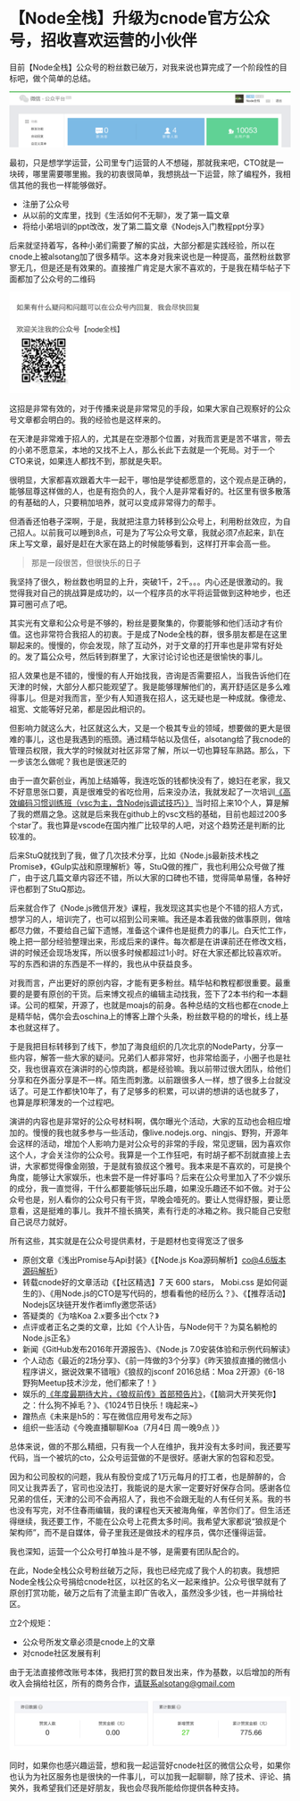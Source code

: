 # 【Node全栈】升级为cnode官方公众号，招收喜欢运营的小伙伴


目前【Node全栈】公众号的粉丝数已破万，对我来说也算完成了一个阶段性的目标吧，做个简单的总结。

![Nodeonly](nodeonly.png)

最初，只是想学学运营，公司里专门运营的人不想碰，那就我来吧，CTO就是一块砖，哪里需要哪里搬。我的初衷很简单，我想挑战一下运营，除了编程外，我相信其他的我也一样能够做好。

- 注册了公众号
- 从以前的文库里，找到《生活如何不无聊》，发了第一篇文章
- 将给小弟培训的ppt改改，发了第二篇文章《Nodejs入门教程ppt分享》

后来就坚持着写，各种小弟们需要了解的实战，大部分都是实践经验，所以在cnode上被alsotang加了很多精华。这本身对我来说也是一种提高，虽然粉丝数寥寥无几，但是还是有效果的。直接推广肯定是大家不喜欢的，于是我在精华帖子下面都加了公众号的二维码

![Qr](qr.png)

这招是非常有效的，对于传播来说是非常常见的手段，如果大家自己观察好的公众号文章都会明白的。我的经验也是这样来的。

在天津是非常难于招人的，尤其是在空港那个位置，对我而言更是苦不堪言，带去的小弟不愿意呆，本地的又找不上人，那么长此下去就是一个死局。对于一个CTO来说，如果连人都找不到，那就是失职。

很明显，大家都喜欢跟着大牛一起干，哪怕是学徒都愿意的，这个观点是正确的，能够屈尊这样做的人，也是有抱负的人，我个人是非常看好的。社区里有很多散落的有基础的人，只要稍加培养，就可以变成非常得力的帮手。

但酒香还怕巷子深啊，于是，我就把注意力转移到公众号上，利用粉丝效应，为自己招人。以前我可以睡到8点，可是为了写公众号文章，我就必须7点起来，趴在床上写文章，最好是赶在大家在路上的时候能够看到，这样打开率会高一些。

> 那是一段很苦，但很快乐的日子

我坚持了很久，粉丝数也明显的上升，突破1千，2千。。。内心还是很激动的。我觉得我对自己的挑战算是成功的，以一个程序员的水平将运营做到这种地步，也还算可圈可点了吧。

其实光有文章和公众号是不够的，粉丝是要聚集的，你要能够和他们活动才有价值。这也非常符合我招人的初衷。于是成了Node全栈的群，很多朋友都是在这里聊起来的。慢慢的，你会发现，除了互动外，对于文章的打开率也是非常有好处的。发了篇公众号，然后转到群里了，大家讨论讨论也还是很愉快的事儿。

招人效果也是不错的，慢慢的有人开始找我，咨询是否需要招人，当我告诉他们在天津的时候，大部分人都只能观望了。我是能够理解他们的，离开舒适区是多么难得事儿。但是对我而言，至少有人知道我在招人，这无疑也是一种成就。像德龙、祖宽、文能等好兄弟，都是因此相识的。

但影响力就这么大，社区就这么大，又是一个极其专业的领域，想要做的更大是很难的事儿，这也是我遇到的瓶颈。通过精华帖以及信任，alsotang给了我cnode的管理员权限，我大学的时候就对社区非常了解，所以一切也算轻车熟路。那么，下一步该怎么做呢？我也是很迷茫的

由于一直欠薪创业，再加上结婚等，我连吃饭的钱都快没有了，媳妇在老家，我又不好意思张口要，真是很难受的省吃俭用，后来没办法，我就发起了一次培训[《高效编码习惯训练班（vsc为主，含Nodejs调试技巧）》](https://cnodejs.org/topic/5636b5558c67728402553335)
当时招上来10个人，算是解了我的燃眉之急。这就是后来我在github上的vsc文档的基础，目前也超过200多个star了。我也算是vscode在国内推广比较早的人吧，对这个趋势还是判断的比较准的。

后来StuQ就找到了我，做了几次技术分享，比如《Node.js最新技术栈之Promise》，《Gulp实战和原理解析》等，StuQ做的推广，我也利用公众号做了推广，由于这几篇文章内容还不错，所以大家的口碑也不错，觉得简单易懂，各种好评也都到了StuQ那边。

后来就合作了《Node.js微信开发》课程，我发现这其实也是个不错的招人方式，想学习的人，培训完了，也可以招到公司来嘛。我还是本着我做的做事原则，做啥都尽力做，不要给自己留下遗憾，准备这个课件也是挺费力的事儿。白天忙工作，晚上把一部分经验整理出来，形成后来的课件。每次都是在讲课前还在修改文档，讲的时候还会现场发挥，所以很多时候都超过1小时。好在大家还都比较喜欢听。写的东西和讲的东西是不一样的，我也从中获益良多。

对我而言，产出更好的原创内容，才能有更多粉丝。精华帖和教程都很重要。最重要的是要有原创的干货。后来博文视点的编辑主动找我，签下了2本书约和一本翻译。公司的框架，开源了，也就是moajs的前身。各种总结的文档也都在cnode上是精华帖，偶尔会去oschina上的博客上蹭个头条，粉丝数平稳的的增长，线上基本也就这样了。

于是我把目标转移到了线下，参加了海良组织的几次北京的NodeParty，分享一些内容，解答一些大家的疑问。兄弟们人都非常好，也非常给面子，小圈子也是社交，我也很喜欢在演讲时的心惊肉跳，都是经验嘛。我以前带过很大团队，给他们分享和在外面分享是不一样。陌生而刺激。以前跟很多人一样，想了很多上台就没话了。可是工作都快10年了，有了足够多的积累，可以讲的想讲的话也就多了，也算是厚积薄发的一个过程吧。

演讲的内容也是非常好的公众号材料啊，偶尔曝光个活动，大家的互动也会相应增加的。慢慢的我也就多参与一些活动，像live.nodejs.org、ningjs、野狗，开源年会这样的活动，增加个人影响力是对公众号的非常的手段，常见逻辑，因为喜欢你这个人，才会关注你的公众号。我算是一个工作狂吧，有时胡子都不刮就直接上去讲，大家都觉得像金刚狼，于是就有狼叔这个雅号。我本来是不喜欢的，可是换个角度，能够让大家娱乐，也未尝不是一件好事吗？后来在公众号里加入了不少娱乐的成分，我一直觉得，干什么都要能够玩出乐趣，如果没乐趣还不如不做。对于公众号也是，别人看你的公众号只有干货，早晚会噎死的。要让人觉得舒服，要让愿意看，这是挺难的事儿。我并不擅长搞笑，素有行走的冰箱之称。我只能自己安慰自己说尽力就好。

所有这些，其实就是在公众号提供素材，于是题材也变得宽泛了很多

- 原创文章《浅出Promise与Api封装》《【Node.js Koa源码解析】co@4.6版本源码解析》
- 转载cnode好的文章活动《【社区精选】7 天 600 stars， Mobi.css 是如何诞生的》、《用Node.js的CTO是写代码的，想看看他的经历么？》、《【推荐活动】Nodejs区块链开发作者imfly邀您茶话》
- 答疑类的《为啥Koa 2.x要多出个ctx？》
- 点评或者正名之类的文章，比如《个人讣告，与Node何干？为莫名躺枪的Node.js正名》
- 新闻《GitHub发布2016年开源报告》、《Node.js 7.0安装体验和示例代码解读》
- 个人动态《最近的2场分享》、《前一阵做的3个分享》《昨天狼叔直播的微信小程序讲义，据说效果不错哦》《狼叔的jsconf 2016总结：Moa 2开源》《6-18 野狗Meetup技术沙龙，他们都来了！》
- 娱乐的[《年度最期待大片，《狼叔前传》首部预告片》](http://mp.weixin.qq.com/s?__biz=MzAxMTU0NTc4Nw==&tempkey=JSd6eLNNty57%2BJV%2F%2BLdIll6q%2Ft0DDWazkDY0HBArqGitcN6CTbD15Dt%2BybqZl9E8JGHTzxiuGYngcZy8KWwMX8QcN0tH8qA8Ow7jsozfePSI9W3yZW8Ez9LsTgqQV03JmN8gTPifu2X%2FGs01AYWdpQ%3D%3D&#rd)，《【脑洞大开笑死你】之：什么狗不掉毛？》、《1024节日快乐！嗨起来~》
- 蹭热点《未来是h5的：写在微信应用号发布之际》
- 组织一些活动《今晚直播聊聊Koa（7月4日 周一晚9点 ）》

总体来说，做的不那么精细，只有我一个人在维护，我并没有太多时间，我还要写代码，当一个被坑的cto，公众号运营做的不是很好。感谢大家的包容和忍受。

因为和公司股权的问题，我从有股份变成了1万元每月的打工者，也是醉醉的，合同又让我弄丢了，官司也没法打，我能说的是大家一定要好好保存合同。感谢各位兄弟的信任，天津的公司不会再招人了，我也不会跟无耻的人有任何关系。我的书也没有写完，对不住春雨编辑，我的课程也天天被海角催，辛苦你们了。但生活还得继续，我还要工作，不能在公众号上花费太多时间。我希望大家都说“狼叔是个架构师”，而不是自媒体，骨子里我还是做技术的程序员，偶尔还懂得运营。

我也深知，运营一个公众号打单独斗是不够，是需要有团队配合的。

在此，Node全栈公众号粉丝破万之际，我也已经完成了我个人的初衷。我想把Node全栈公众号捐给cnode社区，以社区的名义一起来维护。公众号很早就有了原创打赏功能，破万之后有了流量主即广告收入，虽然没多少钱，也一并捐给社区。

立2个规矩：

- 公众号所发文章必须是cnode上的文章
- 对cnode社区发展有利

由于无法直接修改账号本体，我把打赏的数目发出来，作为基数，以后增加的所有收入会捐给社区，所有的商务合作，请联系alsotang@gmail.com

![Money](money.png)

同时，如果你也感兴趣运营，想和我一起运营好cnode社区的微信公众号，如果你也认为为社区服务也是很快的一件事儿，可以加我一起聊聊，除了技术、评论、搞笑外，我希望我们还是好朋友，我也会尽我所能给你提供各种支持。
